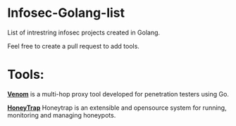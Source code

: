 # Infosec-Golang-list
List of intrestring infosec projects created in Golang.

Feel free to create a pull request to add tools.

# Tools:
**[Venom](https://github.com/Dliv3/Venom)** is a multi-hop proxy tool developed for penetration testers using Go.

**[HoneyTrap](https://github.com/honeytrap/honeytrap)** Honeytrap is an extensible and opensource system for running, monitoring and managing honeypots.
